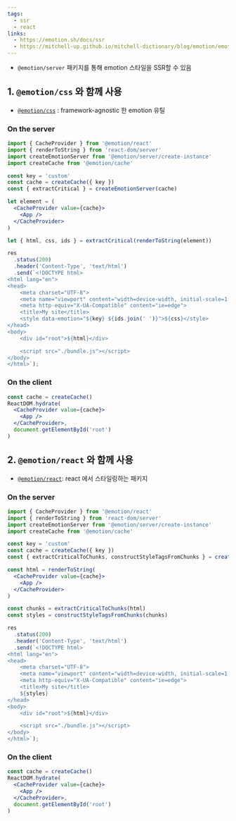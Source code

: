 ```yaml
---
tags:
  - ssr
  - react
links:
  - https://emotion.sh/docs/ssr
  - https://mitchell-up.github.io/mitchell-dictionary/blog/emotion/emotion-mechanism/
---
```

- `@emotion/server` 패키지를 통해 emotion 스타일을 SSR할 수 있음

## 1. `@emotion/css` 와 함께 사용

- [`@emotion/css`](https://emotion.sh/docs/@emotion/css) : framework-agnostic 한 emotion 유틸

### On the server
```jsx
import { CacheProvider } from '@emotion/react'
import { renderToString } from 'react-dom/server'
import createEmotionServer from '@emotion/server/create-instance'
import createCache from '@emotion/cache'

const key = 'custom'
const cache = createCache({ key })
const { extractCritical } = createEmotionServer(cache)

let element = (
  <CacheProvider value={cache}>
    <App />
  </CacheProvider>
)

let { html, css, ids } = extractCritical(renderToString(element))

res
  .status(200)
  .header('Content-Type', 'text/html')
  .send(`<!DOCTYPE html>
<html lang="en">
<head>
    <meta charset="UTF-8">
    <meta name="viewport" content="width=device-width, initial-scale=1.0">
    <meta http-equiv="X-UA-Compatible" content="ie=edge">
    <title>My site</title>
    <style data-emotion="${key} ${ids.join(' ')}">${css}</style>
</head>
<body>
    <div id="root">${html}</div>

    <script src="./bundle.js"></script>
</body>
</html>`);
```

### On the client
```jsx
const cache = createCache()
ReactDOM.hydrate(
  <CacheProvider value={cache}>
    <App />
  </CacheProvider>,
  document.getElementById('root')
)
```

## 2. `@emotion/react` 와 함께 사용
- [`@emotion/react`](https://emotion.sh/docs/@emotion/react): react 에서 스타일링하는 패키지

### On the server
```jsx
import { CacheProvider } from '@emotion/react'
import { renderToString } from 'react-dom/server'
import createEmotionServer from '@emotion/server/create-instance'
import createCache from '@emotion/cache'

const key = 'custom'
const cache = createCache({ key })
const { extractCriticalToChunks, constructStyleTagsFromChunks } = createEmotionServer(cache)

const html = renderToString(
  <CacheProvider value={cache}>
    <App />
  </CacheProvider>
)

const chunks = extractCriticalToChunks(html)
const styles = constructStyleTagsFromChunks(chunks)

res
  .status(200)
  .header('Content-Type', 'text/html')
  .send(`<!DOCTYPE html>
<html lang="en">
<head>
    <meta charset="UTF-8">
    <meta name="viewport" content="width=device-width, initial-scale=1.0">
    <meta http-equiv="X-UA-Compatible" content="ie=edge">
    <title>My site</title>
    ${styles}
</head>
<body>
    <div id="root">${html}</div>

    <script src="./bundle.js"></script>
</body>
</html>`);

```

### On the client
```jsx
const cache = createCache()
ReactDOM.hydrate(
  <CacheProvider value={cache}>
    <App />
  </CacheProvider>,
  document.getElementById('root')
)
```

